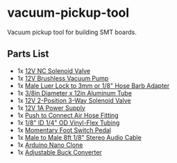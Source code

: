 # vacuum-pickup-tool
Vacuum pickup tool for building SMT boards.

## Parts List
* 1x [12V NC Solenoid Valve](https://www.amazon.com/gp/product/B07BGXMG7H)
* 1x [12V Brushless Vacuum Pump](https://www.ebay.com/itm/US-Stock-Parker-12V-Brushless-Dual-Head-Vacuum-Pump-Diaphragm-Pump-DIY-Air-Pump/392156385546?ssPageName=STRK%3AMEBIDX%3AIT&_trksid=p2057872.m2749.l2649)
* 1x [Male Luer Lock to 3mm or 1/8" Hose Barb Adapter](https://www.ebay.com/itm/Metal-Male-Luer-Lock-Syringe-Fitting-to-3mm-or-1-8-Barb-Hose-ID-43/202463602776?ssPageName=STRK%3AMEBIDX%3AIT&_trksid=p2057872.m2749.l2649)
* 1x [3/8in Diameter x 12in Aluminum Tube](https://www.ebay.com/itm/K-S-3-8-in-Dia-x-12-in-L-Aluminum-Tube-Round-/383055055746?hash=item592fdc4b82)
* 1x [12V 2-Position 3-Way Solenoid Valve](https://www.amazon.com/uxcell-Miniature-Solenoid-Valve-Positions/dp/B07WS93PCV)
* 1x [12V 1A Power Supply](https://www.amazon.com/gp/product/B00FEOB4EI)
* 1x [Push to Connect Air Hose Fitting](https://www.amazon.com/gp/product/B07H8KPL2W)
* 1x [1/8" ID 1/4" OD Vinyl-Flex Tubing](https://www.amazon.com/gp/product/B00E6BCV0G/ref=ppx_yo_dt_b_asin_title_o01_s02?ie=UTF8&psc=1)
* 1x [Momentary Foot Switch Pedal](https://www.amazon.com/Linemaster-T-91-S-Treadlite-Electrical-Momentary/dp/B002P4XREA)
* 1x [Male to Male 8ft 1/8" Stereo Audio Cable](https://www.amazon.com/AmazonBasics-Stereo-Audio-Cable-Meters/dp/B00NO73Q84)
* 1x [Arduino Nano Clone](https://www.amazon.com/ELEGOO-Arduino-ATmega328P-Without-Compatible/dp/B0713XK923)
* 1x [Adjustable Buck Converter](https://www.amazon.com/Ultra-MP1584EN-Converter-Adjustable-Module/dp/B07SJFTD7F)